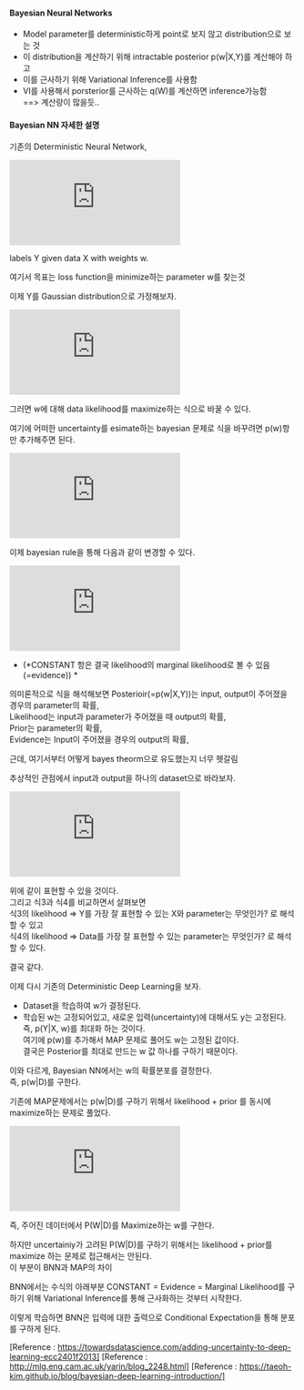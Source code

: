 #### Bayesian Neural Networks
- Model parameter를 deterministic하게 point로 보지 않고 distribution으로 보는 것  
- 이 distribution을 계산하기 위해 intractable posterior p(w|X,Y)를 계산해야 하고  
- 이를 근사하기 위해 Variational Inference를 사용함  
- VI를 사용해서 porsterior를 근사하는 q(W)를 계산하면 inference가능함  
==> 계산량이 많을듯..

#### Bayesian NN 자세한 설명
기존의 Deterministic Neural Network, 
  
![equation](https://latex.codecogs.com/gif.latex?Y%20%3D%20w%20*%20X)  
  
labels Y given data X with weights w.  
  
여기서 목표는 loss function을 minimize하는 parameter w를 찾는것  
  
이제 Y를 Gaussian distribution으로 가정해보자.  
  
![equation](https://latex.codecogs.com/gif.latex?p%28Y%7CX%2Cw%29%20%5Cquad%20%5Cquad%20%5Cquad%20%5Cquad%20%5Cquad%20%281%29)  
  
그러면 w에 대해 data likelihood를 maximize하는 식으로 바꿀 수 있다.  
  
여기에 어떠한 uncertainty를 esimate하는 bayesian 문제로 식을 바꾸려면 p(w)항만 추가해주면 된다.   
  
![equation](https://latex.codecogs.com/gif.latex?p%28Y%7CX%2Cw%29%20*%20p%28w%29%20%5Cquad%20%5Cquad%20%5Cquad%20%5Cquad%20%5Cquad%20%282%29)  
  
이제 bayesian rule을 통해 다음과 같이 변경할 수 있다.  
  
![equation](https://latex.codecogs.com/gif.latex?p%28w%7CX%2CY%29%20%3D%20%5Cfrac%7Bp%28Y%7CX%2Cw%29%20*%20p%28w%29%7D%7BCONSTANT%20%5C%3B%20or%20%5C%3B%20P%28Y%7CX%29%7D%5Cquad%20%5Cquad%20%5Cquad%20%5Cquad%20%5Cquad%20%283%29)  
* (*CONSTANT 항은 결국 likelihood의 marginal likelihood로 볼 수 있음(=evidence))  *
  
의미론적으로 식을 해석해보면 Posterioir(=p(w|X,Y))는 input, output이 주어졌을 경우의 parameter의 확률,  
Likelihood는 input과 parameter가 주어졌을 때 output의 확률,  
Prior는 parameter의 확률,  
Evidence는 Input이 주어졌을 경우의 output의 확률,  
  
근데, 여기서부터 어떻게 bayes theorm으로 유도했는지 너무 헷갈림  
  
추상적인 관점에서 input과 output을 하나의 dataset으로 바라보자.  
  
![equation](https://latex.codecogs.com/gif.latex?p%28W%7CD%29%20%3D%20%5Cfrac%7Bp%28D%7CW%29%20*%20p%28W%29%20%7D%7Bp%28D%29%7D%20%5Cquad%5Cquad%5Cquad%5Cquad%5Cquad%284%29)  
  
  
위에 같이 표현할 수 있을 것이다.  
그리고 식3과 식4를 비교하면서 살펴보면  
식3의 likelihood => Y를 가장 잘 표현할 수 있는 X와 parameter는 무엇인가? 로 해석할 수 있고  
식4의 likelihood => Data를 가장 잘 표현할 수 있는 parameter는 무엇인가? 로 해석할 수 있다.  
  
결국 같다.  
  
이제 다시 기존의 Deterministic Deep Learning을 보자.  
- Dataset을 학습하여 w가 결정된다.  
- 학습된 w는 고정되어있고, 새로운 입력(uncertainty)에 대해서도 y는 고정된다.  
즉, p(Y|X, w)를 최대화 하는 것이다.  
여기에 p(w)를 추가해서 MAP 문제로 풀어도 w는 고정된 값이다.  
결국은 Posterior를 최대로 만드는 w 값 하나를 구하기 때문이다.  
  
이와 다르게, Bayesian NN에서는 w의 확률분포를 결정한다.  
즉, p(w|D)를 구한다.  
  
기존에 MAP문제에서는 p(w|D)를 구하기 위해서 likelihood + prior 를 동시에 maximize하는 문제로 풀었다.  
  
![equation](https://latex.codecogs.com/gif.latex?%7BW_%7BMAP%7D%7D%20%3D%20argmax_%7Bw%7D%28logP%28D%7CW%29%20&plus;%20logP%28w%29%29%20%5Cquad%5Cquad%5Cquad%5Cquad%5Cquad%284%29)  
  
즉, 주어진 데이터에서 P(W|D)를 Maximize하는 w를 구한다.  
  
하지만 uncertainiy가 고려된 P(W|D)를 구하기 위해서는 likelihood + prior를 maximize 하는 문제로 접근해서는 안된다.  
이 부분이 BNN과 MAP의 차이    
  
BNN에서는 수식의 아래부분 CONSTANT = Evidence = Marginal Likelihood를 구하기 위해 Variational Inference를 통해 근사화하는 것부터 시작한다.  
  
이렇게 학습하면 BNN은 입력에 대한 출력으로 Conditional Expectation을 통해 분포를 구하게 된다.  


[Reference : https://towardsdatascience.com/adding-uncertainty-to-deep-learning-ecc2401f2013]
[Reference : http://mlg.eng.cam.ac.uk/yarin/blog_2248.html]
[Reference : https://taeoh-kim.github.io/blog/bayesian-deep-learning-introduction/]
